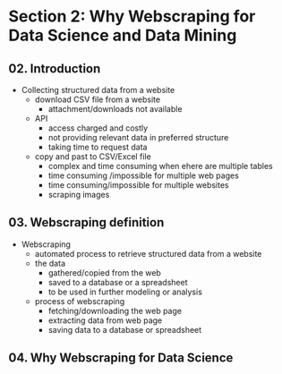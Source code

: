 # Section 2: Why Webscraping for Data Science and Data Mining

## 02. Introduction

+ Collecting structured data from a website
  + download CSV file from a website
    + attachment/downloads not available
  + API
    + access charged and costly
    + not providing relevant data in preferred structure
    + taking time to request data
  + copy and past to CSV/Excel file
    + complex and time consuming when ehere are multiple tables
    + time consuming /impossible for multiple web pages
    + time consuming/impossible for multiple websites
    + scraping images


## 03. Webscraping definition

+ Webscraping
  + automated process to retrieve structured data from a website
  + the data
    + gathered/copied from the web
    + saved to a database or a spreadsheet
    + to be used in further modeling or analysis
  + process of webscraping
    + fetching/downloading the web page
    + extracting data from web page
    + saving data to a database or spreadsheet


## 04. Why Webscraping for Data Science




